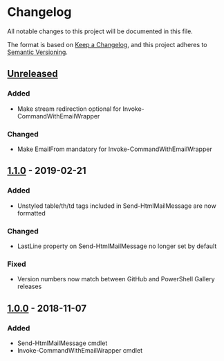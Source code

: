 # Changelog
All notable changes to this project will be documented in this file.

The format is based on [Keep a Changelog](https://keepachangelog.com/en/1.0.0/),
and this project adheres to [Semantic Versioning](https://semver.org/spec/v2.0.0.html).

## [Unreleased]
### Added
- Make stream redirection optional for Invoke-CommandWithEmailWrapper

### Changed
- Make EmailFrom mandatory for Invoke-CommandWithEmailWrapper

## [1.1.0] - 2019-02-21
### Added
- Unstyled table/th/td tags included in Send-HtmlMailMessage are now formatted

### Changed
- LastLine property on Send-HtmlMailMessage no longer set by default

### Fixed
- Version numbers now match between GitHub and PowerShell Gallery releases

## [1.0.0] - 2018-11-07
### Added
 - Send-HtmlMailMessage cmdlet
 - Invoke-CommandWithEmailWrapper cmdlet

[Unreleased]: https://github.com/natescherer/PoshEmail/compare/v1.1.0..HEAD
[1.1.0]: https://github.com/natescherer/PoshEmail/compare/v1.0.0..v1.1.0
[1.0.0]: https://github.com/natescherer/PoshEmail/tree/v1.0.0